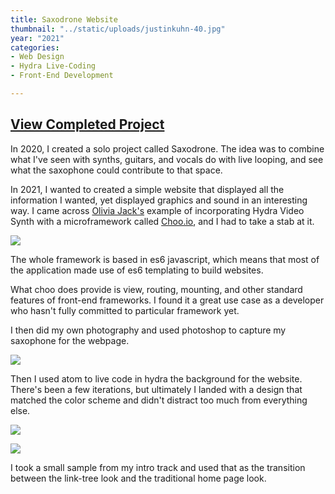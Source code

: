 ```yaml
---
title: Saxodrone Website
thumbnail: "../static/uploads/justinkuhn-40.jpg"
year: "2021"
categories:
- Web Design
- Hydra Live-Coding
- Front-End Development

---
```

## [View Completed Project](https://saxodr.one)

In 2020, I created a solo project called Saxodrone.  The idea was to combine what I've seen with synths, guitars, and vocals do with live looping, and see what the saxophone could contribute to that space.

In 2021, I wanted to created a simple website that displayed all the information I wanted, yet displayed graphics and sound in an interesting way.  I came across [Olivia Jack's](https://ojack.xyz "Olivia Jack") example of incorporating Hydra Video Synth with a microframework called [Choo.io](https://choo.io), and I had to take a stab at it.

![](/uploads/choo.png)

The whole framework is based in es6 javascript, which means that most of the application made use of es6 templating to build websites.

What choo does provide is view, routing, mounting, and other standard features of front-end frameworks.  I found it a great use case as a developer who hasn't fully committed to particular framework yet.

I then did my own photography and used photoshop to capture my saxophone for the webpage.

![](/uploads/dsc00102.JPG)

Then I used atom to live code in hydra the background for the website.  There's been a few iterations, but ultimately I landed with a design that matched the color scheme and didn't distract too much from everything else.

![](/uploads/2021-10-24-17-48-41.png)

![](/uploads/2021-10-24-17-51-24.png)

I took a small sample from my intro track and used that as the transition between the link-tree look and the traditional home page look.